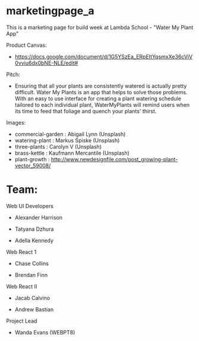 # marketingpage_a

This is a marketing page for build week at Lambda School - "Water My Plant App"

Product Canvas:

- https://docs.google.com/document/d/1G5YSzEa_ERpEItYqsmxXe36cViV0vviu6dx0bNE-NLE/edit#

Pitch:

- Ensuring that all your plants are consistently watered is actually pretty difficult. Water My Plants is an app that helps to solve those problems. With an easy to use interface for creating a plant watering schedule tailored to each individual plant, WaterMyPlants will remind users when its time to feed that foliage and quench your plants' thirst.

Images:

- commercial-garden : Abigail Lynn (Unsplash)
- watering-plant : Markus Spiske (Unsplash)
- three-plants : Carolyn V (Unsplash)
- brass-kettle : Kaufmann Mercantile (Unsplash)
- plant-growth : http://www.newdesignfile.com/post_growing-plant-vector_59008/

# Team:

Web UI Developers

- Alexander Harrison

- Tatyana Dzhura

- Adella Kennedy

Web React 1

- Chase Collins

- Brendan Finn

Web React II

- Jacab Calvino

- Andrew Bastian

Project Lead

- Wanda Evans (WEBPT8)
